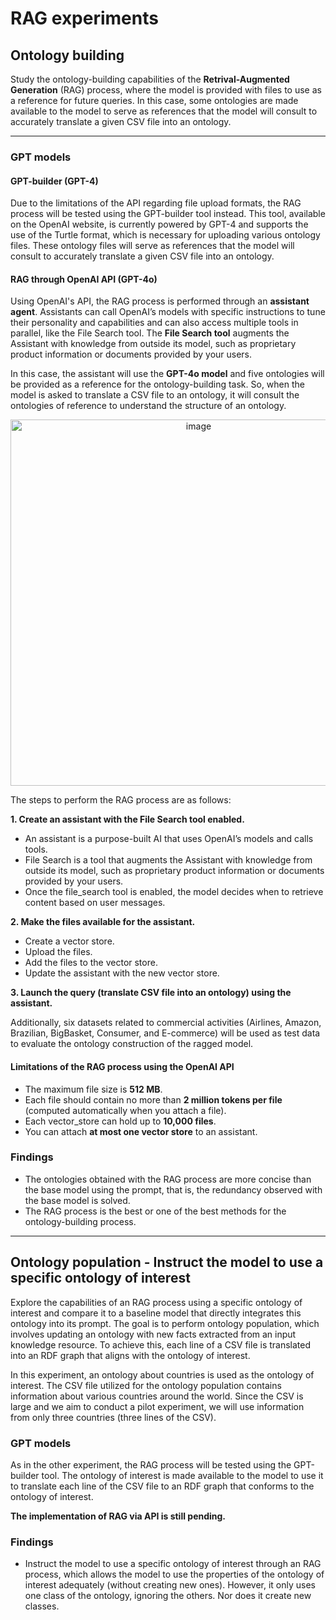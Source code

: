 # RAG experiments
## Ontology building
Study the ontology-building capabilities of the **Retrival-Augmented Generation** (RAG) process, where the model is provided with files to use as a reference for future queries. In this case, some ontologies are made available to the model to serve as references that the model will consult to accurately translate a given CSV file into an ontology.
***
### GPT models
#### GPT-builder (GPT-4)
Due to the limitations of the API regarding file upload formats, the RAG process will be tested using the GPT-builder tool instead. This tool, available on the OpenAI website, is currently powered by GPT-4 and supports the use of the Turtle format, which is necessary for uploading various ontology files. These ontology files will serve as references that the model will consult to accurately translate a given CSV file into an ontology.

#### RAG through OpenAI API (GPT-4o)
Using OpenAI's API, the RAG process is performed through an **assistant agent**. Assistants can call OpenAI’s models with specific instructions to tune their personality and capabilities and can also access multiple tools in parallel, like the File Search tool. The **File Search tool** augments the Assistant with knowledge from outside its model, such as proprietary product information or documents provided by your users.

In this case, the assistant will use the **GPT-4o model** and five ontologies will be provided as a reference for the ontology-building task. So, when the model is asked to translate a CSV file to an ontology, it will consult the ontologies of reference to understand the structure of an ontology.

<p align="center">
  <img width="586" alt="image" src="https://github.com/user-attachments/assets/419e90f7-e802-4c3a-88ea-f742bda65a58" />
</p>

The steps to perform the RAG process are as follows:

**1. Create an assistant with the File Search tool enabled.**
  * An assistant is a purpose-built AI that uses OpenAI’s models and calls tools.
  * File Search is a tool that augments the Assistant with knowledge from outside its model, such as proprietary product information or documents provided by your users.
  * Once the file_search tool is enabled, the model decides when to retrieve content based on user messages.
    
**2. Make the files available for the assistant.**
  * Create a vector store.
  * Upload the files.
  * Add the files to the vector store.
  * Update the assistant with the new vector store.
    
**3. Launch the query (translate CSV file into an ontology) using the assistant.**

Additionally, six datasets related to commercial activities (Airlines, Amazon, Brazilian, BigBasket, Consumer, and E-commerce) will be used as test data to evaluate the ontology construction of the ragged model.

#### Limitations of the RAG process using the OpenAI API
* The maximum file size is **512 MB**. 
* Each file should contain no more than **2 million tokens per file** (computed automatically when you attach a file).
* Each vector_store can hold up to **10,000 files**.
* You can attach **at most one vector store** to an assistant.

### Findings
* The ontologies obtained with the RAG process are more concise than the base model using the prompt, that is, the redundancy observed with the base model is solved.
* The RAG process is the best or one of the best methods for the ontology-building process.
***
## Ontology population - Instruct the model to use a specific ontology of interest
Explore the capabilities of an RAG process using a specific ontology of interest and compare it to a baseline model that directly integrates this ontology into its prompt. The goal is to perform ontology population, which involves updating an ontology with new facts extracted from an input knowledge resource. To achieve this, each line of a CSV file is translated into an RDF graph that aligns with the ontology of interest.

In this experiment, an ontology about countries is used as the ontology of interest. The CSV file utilized for the ontology population contains information about various countries around the world. Since the CSV is large and we aim to conduct a pilot experiment, we will use information from only three countries (three lines of the CSV).

### GPT models
As in the other experiment, the RAG process will be tested using the GPT-builder tool. The ontology of interest is made available to the model to use it to translate each line of the CSV file to an RDF graph that conforms to the ontology of interest.

**The implementation of RAG via API is still pending.**
### Findings
* Instruct the model to use a specific ontology of interest through an RAG process, which allows the model to use the properties of the ontology of interest adequately (without creating new ones). However, it only uses one class of the ontology, ignoring the others. Nor does it create new classes.

